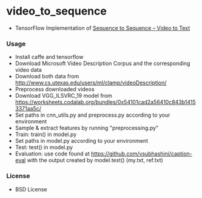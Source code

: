 # video_to_sequence
* TensorFlow Implementation of [Sequence to Sequence – Video to Text](http://arxiv.org/abs/1505.00487)

### Usage
* Install caffe and tensorflow
 * Download Microsoft Video Description Corpus and the corresponding video data
 * Download both data from http://www.cs.utexas.edu/users/ml/clamp/videoDescription/
* Preprocess downloaded videos
 * Download VGG_ILSVRC_19 model from https://worksheets.codalab.org/bundles/0x54101cad2a56410c843b14153371aa5c/
 * Set paths in cnn_utils.py and preprocess.py according to your environment
* Sample & extract features by running "preprocessing.py"
 * Train: train() in model.py
 * Set paths in model.py according to your environment
 * Test: test() in model.py
 * Evaluation: use code found at https://github.com/vsubhashini/caption-eval with the output created by model.test() (my.txt, ref.txt)

### License
* BSD License
